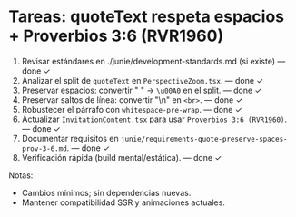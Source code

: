 # Tareas: quoteText respeta espacios + Proverbios 3:6 (RVR1960)

1. Revisar estándares en ./junie/development-standards.md (si existe) — done ✓
2. Analizar el split de `quoteText` en `PerspectiveZoom.tsx`. — done ✓
3. Preservar espacios: convertir " " -> `\u00A0` en el split. — done ✓
4. Preservar saltos de línea: convertir "\n" en `<br>`. — done ✓
5. Robustecer el párrafo con `whitespace-pre-wrap`. — done ✓
6. Actualizar `InvitationContent.tsx` para usar `Proverbios 3:6 (RVR1960)`. — done ✓
7. Documentar requisitos en `junie/requirements-quote-preserve-spaces-prov-3-6.md`. — done ✓
8. Verificación rápida (build mental/estática). — done ✓

Notas:
- Cambios mínimos; sin dependencias nuevas.
- Mantener compatibilidad SSR y animaciones actuales.
